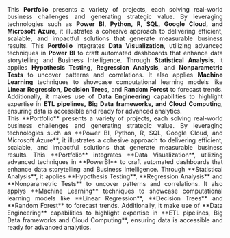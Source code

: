 <div style="text-align: justify;">
This <strong>Portfolio</strong> presents a variety of projects, each solving real-world business challenges and generating strategic value. By leveraging technologies such as <strong>Power BI, Python, R, SQL, Google Cloud, and Microsoft Azure</strong>, it illustrates a cohesive approach to delivering efficient, scalable, and impactful solutions that generate measurable business results. This <strong>Portfolio</strong> integrates <strong>Data Visualization</strong>, utilizing advanced techniques in <strong>Power BI</strong> to craft automated dashboards that enhance data storytelling and Business Intelligence. Through <strong>Statistical Analysis</strong>, it applies <strong>Hypothesis Testing</strong>, <strong>Regression Analysis</strong>, and <strong>Nonparametric Tests</strong> to uncover patterns and correlations. It also applies <strong>Machine Learning</strong> techniques to showcase computational learning models like <strong>Linear Regression</strong>, <strong>Decision Trees</strong>, and <strong>Random Forest</strong> to forecast trends. Additionally, it makes use of <strong>Data Engineering</strong> capabilities to highlight expertise in <strong>ETL pipelines, Big Data frameworks, and Cloud Computing</strong>, ensuring data is accessible and ready for advanced analytics.
</div>

<div align="justify">
This **Portfolio** presents a variety of projects, each solving real-world business challenges and generating strategic value. By leveraging technologies such as **Power BI, Python, R, SQL, Google Cloud, and Microsoft Azure**, it illustrates a cohesive approach to delivering efficient, scalable, and impactful solutions that generate measurable business results. This **Portfolio** integrates **Data Visualization**, utilizing advanced techniques in **PowerBI** to craft automated dashboards that enhance data storytelling and Business Intelligence. Through **Statistical Analysis**, it applies **Hypothesis Testing**, **Regression Analysis** and **Nonparametric Tests** to uncover patterns and correlations. It also applys **Machine Learning** techniques to showcase computational learning models like **Linear Regression**, **Decision Trees** and **Random Forest** to forecast trends. Additionally, it make use of **Data Engineering** capabilities to highlight expertise in **ETL pipelines, Big Data frameworks and Cloud Computing**, ensuring data is accessible and ready for advanced analytics.
</div>
